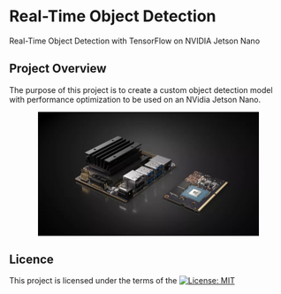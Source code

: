 # Real-Time Object Detection
Real-Time Object Detection with TensorFlow on NVIDIA Jetson Nano

## Project Overview
The purpose of this project is to create a custom object detection model with performance optimization 
to be used on an NVidia Jetson Nano.

<p align="center"> <img src="Images/Jetson_Nano.png" align="middle" alt="Jetson_Nano" width="400px"> </p> 

## Licence
This project is licensed under the terms of the [![License: MIT](https://img.shields.io/badge/License-MIT-yellow.svg)](https://opensource.org/licenses/MIT)
